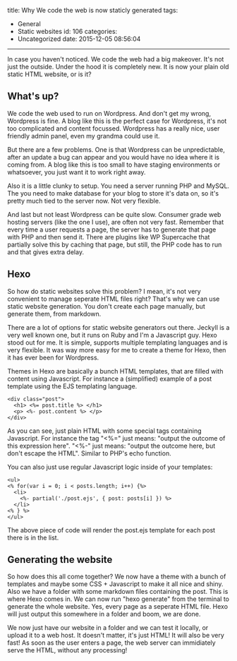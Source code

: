 title: Why We code the web is now staticly generated
tags:
  - General
  - Static websites
id: 106
categories:
  - Uncategorized
date: 2015-12-05 08:56:04
---

In case you haven't noticed. We code the web had a big makeover. It's not just the outside. Under the hood it is completely new.
It is now your plain old static HTML website, or is it?

<!-- more -->

## What's up?

We code the web used to run on Wordpress. And don't get my wrong, Wordpress is fine. A blog like this is the perfect case for Wordpress,
it's not too complicated and content focussed. Wordpress has a really nice, user friendly admin panel, even my grandma could use it.

But there are a few problems. One is that Wordpress can be unpredictable, after an update a bug can appear and you would have no idea
where it is coming from. A blog like this is too small to have staging environments or whatsoever, you just want it to work right away.

Also it is a little clunky to setup. You need a server running PHP and MySQL. The you need to make database for your blog to store it's
data on, so it's pretty much tied to the server now. Not very flexible.

And last but not least Wordpress can be quite slow. Consumer grade web hosting servers (like the one I use), are often not very fast.
Remember that every time a user requests a page, the server has to generate that page with PHP and then send it. There are plugins
like WP Supercache that partially solve this by caching that page, but still, the PHP code has to run and that gives extra delay.

## Hexo

So how do static websites solve this problem? I mean, it's not very convenient to manage seperate HTML files right?
That's why we can use static website generation. You don't create each page manually, but generate them, from markdown.

There are a lot of options for static website generators out there. Jeckyll is a very well known one, but it runs on Ruby and I'm a Javascript guy.
Hexo stood out for me. It is simple, supports multiple templating languages and is very flexible. It was way more easy for me to create a theme
for Hexo, then it has ever been for Wordpress.

Themes in Hexo are basically a bunch HTML templates, that are filled with content using Javascript. For instance a (simplified) example of
a post template using the EJS templating language.

```EJS
<div class="post">
  <h1> <%= post.title %> </h1>
  <p> <%- post.content %> </p>
</div>
```

As you can see, just plain HTML with some special tags containing Javascript. For instance the tag "<%=" just means: "output the outcome
of this expression here". "<%-" just means: "output the outcome here, but don't escape the HTML". Similar to PHP's echo function.

You can also just use regular Javascript logic inside of your templates:

```EJS
<ul>
<% for(var i = 0; i < posts.length; i++) {%>
  <li>
    <%- partial('./post.ejs', { post: posts[i] }) %>
  </li>
<% } %>
</ul>
```

The above piece of code will render the post.ejs template for each post there is in the list.

## Generating the website

So how does this all come together? We now have a theme with a bunch of templates and maybe some CSS + Javascript to make it all nice and shiny.
Also we have a folder with some markdown files containing the post. This is where Hexo comes in. We can now run "hexo generate" from the terminal  to generate the whole website. Yes, every page as a seperate HTML file. Hexo will just output this somewhere in a folder and boom, we are done.

We now just have our website in a folder and we can test it locally, or upload it to a web host. It doesn't matter, it's just HTML!
It will also be very fast! As soon as the user enters a page, the web server can immidiately serve the HTML, without any processing!
